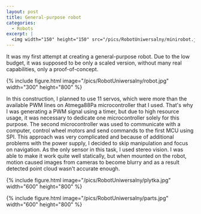 ```yaml
---
layout: post
title: General-purpose robot
categories:
  - Robots
excerpt: |
  <img width="150" height="150" src="/pics/RobotUniwersalny/minirobot.jpg">
---
```


It was my first attempt at creating a general-purpose robot. Due to the low budget, it was supposed to be only a scaled version, without many real capabilities, only a proof-of-concept. 

{% include figure.html image="/pics/RobotUniwersalny/robot.jpg" width="300" height="800" %}

In this construction, I planned to use 11 servos, which were more than the available PWM lines on Atmega88Pa microcontroller that I used. That's why I was generating a PWM signal using a timer, but due to high resource usage, it was necessary to dedicate one microcontroller solely for this purpose. The second microcontroller was used to communicate with a computer, control wheel motors and send commands to the first MCU using SPI. This approach was very complicated and because of additional problems with the power supply, I decided to skip manipulation and focus on navigation. As the only sensor in this task, I used stereo vision. I was able to make it work quite well statically, but when mounted on the robot, motion caused images from cameras to become blurry and as a result detected point cloud wasn't accurate enough.

{% include figure.html image="/pics/RobotUniwersalny/plytka.jpg" width="600" height="800" %}

{% include figure.html image="/pics/RobotUniwersalny/parts.jpg" width="600" height="800" %}
